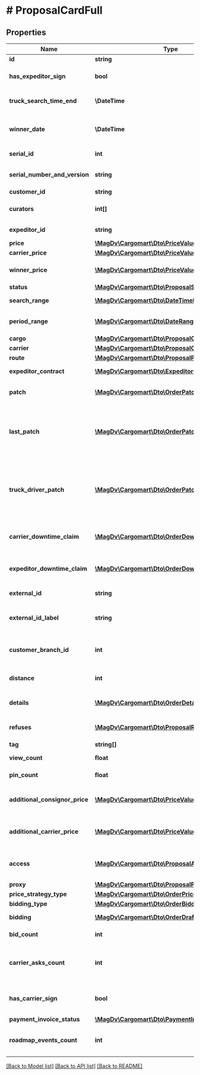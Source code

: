 # # ProposalCardFull

## Properties

Name | Type | Description | Notes
------------ | ------------- | ------------- | -------------
**id** | **string** | Идентификатор |
**has_expeditor_sign** | **bool** | Доверенность подписана экспедитором | [optional] [default to false]
**truck_search_time_end** | **\DateTime** | Крайняя дата назначения машины | [optional]
**winner_date** | **\DateTime** | Дата и время когда был определен победитель | [optional]
**serial_id** | **int** | Порядковый номер |
**serial_number_and_version** | **string** | Порядковый номер с версией |
**customer_id** | **string** | Id клиента |
**curators** | **int[]** | Список идентифкаторов контактных лиц |
**expeditor_id** | **string** | Идентификатор экспедитора | [optional]
**price** | [**\MagDv\Cargomart\Dto\PriceValue**](PriceValue.md) | Цена | [optional]
**carrier_price** | [**\MagDv\Cargomart\Dto\PriceValue**](PriceValue.md) | Цена | [optional]
**winner_price** | [**\MagDv\Cargomart\Dto\PriceValue**](PriceValue.md) | Цена перевозчика-победителя | [optional]
**status** | [**\MagDv\Cargomart\Dto\ProposalStatusEnum**](ProposalStatusEnum.md) | Статус |
**search_range** | [**\MagDv\Cargomart\Dto\DateTimeRange**](DateTimeRange.md) | Диапазон дат сбора заявок |
**period_range** | [**\MagDv\Cargomart\Dto\DateRange**](DateRange.md) | Диапазон дат исполнения грузоперевозки | [optional]
**cargo** | [**\MagDv\Cargomart\Dto\ProposalCargo**](ProposalCargo.md) | Груз |
**carrier** | [**\MagDv\Cargomart\Dto\ProposalCarrier**](ProposalCarrier.md) | Перевозчик | [optional]
**route** | [**\MagDv\Cargomart\Dto\ProposalPoint[]**](ProposalPoint.md) |  |
**expeditor_contract** | [**\MagDv\Cargomart\Dto\ExpeditorContract**](ExpeditorContract.md) | Данные договора | [optional]
**patch** | [**\MagDv\Cargomart\Dto\OrderPatchLastItem**](OrderPatchLastItem.md) | Запрос на изменение заказа | [optional]
**last_patch** | [**\MagDv\Cargomart\Dto\OrderPatchLastItem**](OrderPatchLastItem.md) | @deprecated Запрос на изменение заказа от экспедитора (использовать patch) | [optional]
**truck_driver_patch** | [**\MagDv\Cargomart\Dto\OrderPatchLastItem**](OrderPatchLastItem.md) | @deprecated Запрос на изменение машины и водителя в заказе (использовать patch) | [optional]
**carrier_downtime_claim** | [**\MagDv\Cargomart\Dto\OrderDowntimeClaim**](OrderDowntimeClaim.md) | Претензия о простое перевозчика Экспедитору | [optional]
**expeditor_downtime_claim** | [**\MagDv\Cargomart\Dto\OrderDowntimeClaim**](OrderDowntimeClaim.md) | Претензия о простое Экспедитора Заказчику | [optional]
**external_id** | **string** | Внешний идентификатор | [optional]
**external_id_label** | **string** | Наименование внешнего идентификатора заказа | [optional]
**customer_branch_id** | **int** | Идентификатор дочерней компании отправителя | [optional]
**distance** | **int** | Общее расстояние по заказу (м) | [optional]
**details** | [**\MagDv\Cargomart\Dto\OrderDetails[]**](OrderDetails.md) | Список деталей/комментариев/описаний заказа | [optional]
**refuses** | [**\MagDv\Cargomart\Dto\ProposalRefuse[]**](ProposalRefuse.md) | Отказы от заказа Экспедитора | [optional]
**tag** | **string[]** | Тэги заказа | [optional]
**view_count** | **float** | Количество просмотров | [optional]
**pin_count** | **float** | Количество сохранений | [optional]
**additional_consignor_price** | [**\MagDv\Cargomart\Dto\PriceValue**](PriceValue.md) | Дополнительная надбавка для цены отправителя | [optional]
**additional_carrier_price** | [**\MagDv\Cargomart\Dto\PriceValue**](PriceValue.md) | Дополнительная надбавка для цены перевозчика | [optional]
**access** | [**\MagDv\Cargomart\Dto\ProposalAccess**](ProposalAccess.md) | Описание доступных действий по объекту. |
**proxy** | [**\MagDv\Cargomart\Dto\ProposalProxy**](ProposalProxy.md) |  | [optional]
**price_strategy_type** | [**\MagDv\Cargomart\Dto\OrderPriceStrategyType**](OrderPriceStrategyType.md) |  | [optional]
**bidding_type** | [**\MagDv\Cargomart\Dto\OrderBiddingType**](OrderBiddingType.md) |  | [optional]
**bidding** | [**\MagDv\Cargomart\Dto\OrderDraftExpeditorBidding**](OrderDraftExpeditorBidding.md) | Настройки торгов | [optional]
**bid_count** | **int** | Количество ставок на заказ | [optional]
**carrier_asks_count** | **int** | Количество оставленных ставок перевозчиков по заявке | [optional]
**has_carrier_sign** | **bool** | Подписана заявка перевозчиком-победителем | [optional] [default to false]
**payment_invoice_status** | [**\MagDv\Cargomart\Dto\PaymentInvoiceStatus[]**](PaymentInvoiceStatus.md) |  | [optional]
**roadmap_events_count** | **int** | Количество событий требующих действия |

[[Back to Model list]](../../README.md#models) [[Back to API list]](../../README.md#endpoints) [[Back to README]](../../README.md)
